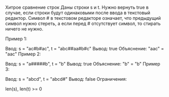 Хитрое сравнение строк
Даны строки s и t. Нужно вернуть true в случае, если строки будут одинаковыми после ввода в текстовый редактор. Символ # в текстовом редакторе означает, что предыдущий символ нужно стереть, а если перед # отсутствует символ, то стирать ничего не нужно.

Пример 1:

Ввод: s = "ac#b#ac", t = "abc##aa#b#c"
Вывод: true
Объяснение: "aac" = "aac"
Пример 2:

Ввод: s = "a#####b", t = "b"
Вывод: true
Объяснение: "b" = "b"
Пример 3:

Ввод: s = "abcd", t = "abcd#"
Вывод: false
Ограничения:

len(s), len(t) >= 0